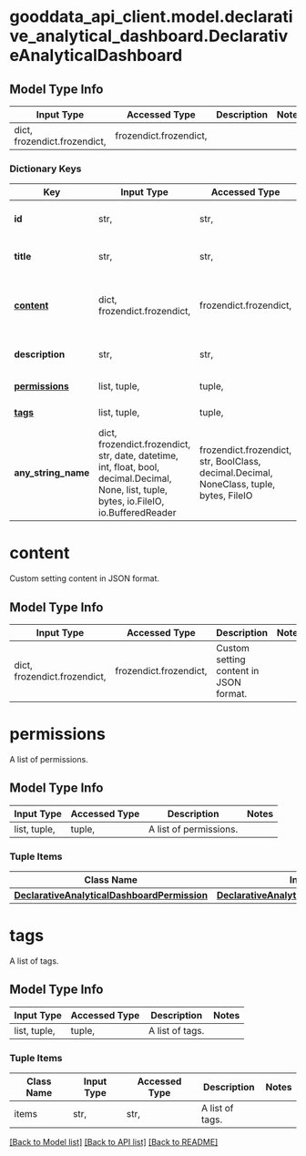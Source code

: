 # gooddata_api_client.model.declarative_analytical_dashboard.DeclarativeAnalyticalDashboard

## Model Type Info
Input Type | Accessed Type | Description | Notes
------------ | ------------- | ------------- | -------------
dict, frozendict.frozendict,  | frozendict.frozendict,  |  | 

### Dictionary Keys
Key | Input Type | Accessed Type | Description | Notes
------------ | ------------- | ------------- | ------------- | -------------
**id** | str,  | str,  | Analytical dashboard ID. | 
**title** | str,  | str,  | Analytical dashboard title. | 
**[content](#content)** | dict, frozendict.frozendict,  | frozendict.frozendict,  | Custom setting content in JSON format. | 
**description** | str,  | str,  | Analytical dashboard description. | [optional] 
**[permissions](#permissions)** | list, tuple,  | tuple,  | A list of permissions. | [optional] 
**[tags](#tags)** | list, tuple,  | tuple,  | A list of tags. | [optional] 
**any_string_name** | dict, frozendict.frozendict, str, date, datetime, int, float, bool, decimal.Decimal, None, list, tuple, bytes, io.FileIO, io.BufferedReader | frozendict.frozendict, str, BoolClass, decimal.Decimal, NoneClass, tuple, bytes, FileIO | any string name can be used but the value must be the correct type | [optional]

# content

Custom setting content in JSON format.

## Model Type Info
Input Type | Accessed Type | Description | Notes
------------ | ------------- | ------------- | -------------
dict, frozendict.frozendict,  | frozendict.frozendict,  | Custom setting content in JSON format. | 

# permissions

A list of permissions.

## Model Type Info
Input Type | Accessed Type | Description | Notes
------------ | ------------- | ------------- | -------------
list, tuple,  | tuple,  | A list of permissions. | 

### Tuple Items
Class Name | Input Type | Accessed Type | Description | Notes
------------- | ------------- | ------------- | ------------- | -------------
[**DeclarativeAnalyticalDashboardPermission**](DeclarativeAnalyticalDashboardPermission.md) | [**DeclarativeAnalyticalDashboardPermission**](DeclarativeAnalyticalDashboardPermission.md) | [**DeclarativeAnalyticalDashboardPermission**](DeclarativeAnalyticalDashboardPermission.md) |  | 

# tags

A list of tags.

## Model Type Info
Input Type | Accessed Type | Description | Notes
------------ | ------------- | ------------- | -------------
list, tuple,  | tuple,  | A list of tags. | 

### Tuple Items
Class Name | Input Type | Accessed Type | Description | Notes
------------- | ------------- | ------------- | ------------- | -------------
items | str,  | str,  | A list of tags. | 

[[Back to Model list]](../../README.md#documentation-for-models) [[Back to API list]](../../README.md#documentation-for-api-endpoints) [[Back to README]](../../README.md)

